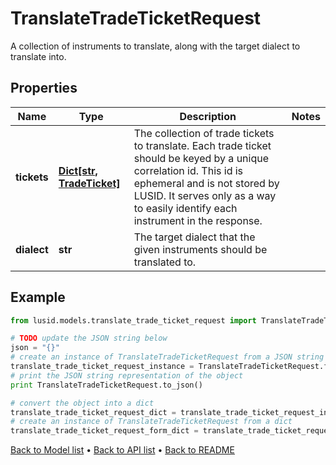 # TranslateTradeTicketRequest

A collection of instruments to translate, along with the target dialect to translate into.

## Properties
Name | Type | Description | Notes
------------ | ------------- | ------------- | -------------
**tickets** | [**Dict[str, TradeTicket]**](TradeTicket.md) | The collection of trade tickets to translate.                Each trade ticket should be keyed by a unique correlation id. This id is ephemeral  and is not stored by LUSID. It serves only as a way to easily identify each instrument in the response. | 
**dialect** | **str** | The target dialect that the given instruments should be translated to. | 

## Example

```python
from lusid.models.translate_trade_ticket_request import TranslateTradeTicketRequest

# TODO update the JSON string below
json = "{}"
# create an instance of TranslateTradeTicketRequest from a JSON string
translate_trade_ticket_request_instance = TranslateTradeTicketRequest.from_json(json)
# print the JSON string representation of the object
print TranslateTradeTicketRequest.to_json()

# convert the object into a dict
translate_trade_ticket_request_dict = translate_trade_ticket_request_instance.to_dict()
# create an instance of TranslateTradeTicketRequest from a dict
translate_trade_ticket_request_form_dict = translate_trade_ticket_request.from_dict(translate_trade_ticket_request_dict)
```
[Back to Model list](../README.md#documentation-for-models) &#8226; [Back to API list](../README.md#documentation-for-api-endpoints) &#8226; [Back to README](../README.md)


